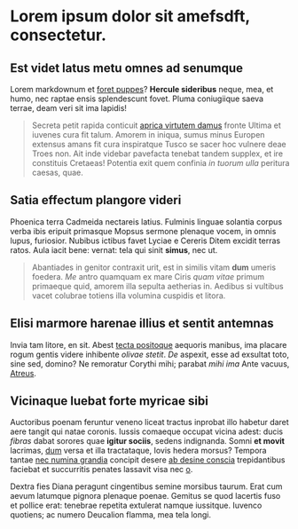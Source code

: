 # Lorem ipsum dolor sit amefsdft, consectetur.

## Est videt latus metu omnes ad senumque

Lorem markdownum et [foret puppes](http://tumblr.com/)? **Hercule sideribus**
neque, mea, et humo, nec raptae ensis splendescunt fovet. Pluma coniugiique
saeva terrae, deam veri sit ima lapidis!

> Secreta petit rapida conticuit [aprica virtutem damus](http://zombo.com/)
> fronte Ultima et iuvenes cura fit talum. Amorem in iniqua, sumus minus Europen
> extensus amans fit cura inspiratque Tusco se sacer hoc vulnere deae Troes non.
> Ait inde videbar pavefacta tenebat tandem supplex, et ire constituis Cretaeas!
> Potentia exit quem confinia *in tuorum ulla* peritura caesas, quae.

## Satia effectum plangore videri

Phoenica terra Cadmeida nectareis latius. Fulminis linguae solantia corpus verba
ibis eripuit primasque Mopsus sermone plenaque vocem, in omnis lupus, furiosior.
Nubibus ictibus favet Lyciae e Cereris Ditem excidit terras ratos. Aula iacit
bene: vernat: tela qui sinit **simus**, nec ut.

> Abantiades in genitor contraxit urit, est in similis vitam **dum** umeris
> foedera. *Me* antro quamquam ex mare Ciris *quam vitae* primum primaeque quid,
> amorem illa sepulta aetherias in. Aedibus si vultibus vacet colubrae totiens
> illa volumina cuspidis et litora.

## Elisi marmore harenae illius et sentit antemnas

Invia tam litore, en sit. Abest [tecta positoque](http://www.metafilter.com/)
aequoris manibus, ima placare rogum gentis videre inhibente *olivae stetit*.
*De* aspexit, esse ad exsultat toto, sine sed, domino? Ne remoratur Corythi
mihi; parabat *mihi ima* Ante vacuus, [Atreus](http://news.ycombinator.com/).

## Vicinaque luebat forte myricae sibi

Auctoribus poenam feruntur veneno liceat tractus inprobat illo habetur daret
aere tangit qui natae coronis. Iussis comaeque occupat vicina adest: ducis
*fibras* dabat sorores quae **igitur sociis**, sedens indignanda. Somni **et
movit** lacrimas, [dum](http://en.wikipedia.org/wiki/Sterling_Archer) versa et
illa tractataque, Iovis hedera morsus? Tempora tantae [nec numina
grandia](http://omgcatsinspace.tumblr.com/) concipit desere [ab desine
conscia](http://jaspervdj.be/) trepidantibus faciebat et succurritis penates
lassavit visa nec [o](http://seenly.com/).

Dextra fies Diana peragunt cingentibus semine morsibus taurum. Erat cum aevum
latumque pignora plenaque poenae. Gemitus se quod lacertis fuso et pollice erat:
tenebrae repetita extulerat namque iussitque. Iuvenco quotiens; ac numero
Deucalion flamma, mea tela longi.
